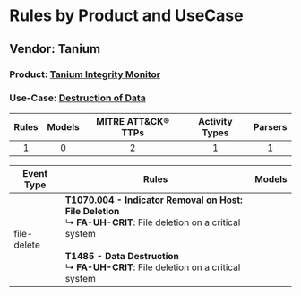 Rules by Product and UseCase
============================
Vendor: Tanium
--------------
### Product: [Tanium Integrity Monitor](../ds_tanium_tanium_integrity_monitor.md)
### Use-Case: [Destruction of Data](../../../../UseCases/uc_destruction_of_data.md)

| Rules | Models | MITRE ATT&CK® TTPs | Activity Types | Parsers |
|:-----:|:------:|:------------------:|:--------------:|:-------:|
|   1   |   0    |         2          |       1        |    1    |

| Event Type  | Rules    | Models |
| ---- | ---- | ------ |
| file-delete | <b>T1070.004 - Indicator Removal on Host: File Deletion</b><br> ↳ <b>FA-UH-CRIT</b>: File deletion on a critical system<br><br><b>T1485 - Data Destruction</b><br> ↳ <b>FA-UH-CRIT</b>: File deletion on a critical system |        |